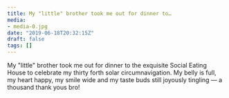 ```yaml
---
title: My "little" brother took me out for dinner to…
media:
- media-0.jpg
date: "2019-06-18T20:32:15Z"
draft: false
tags: []
---
```

My "little" brother took me out for dinner to the exquisite Social Eating House to celebrate my thirty forth solar circumnavigation. My belly is full, my heart happy, my smile wide and my taste buds still joyously tingling — a thousand thank yous bro\!

